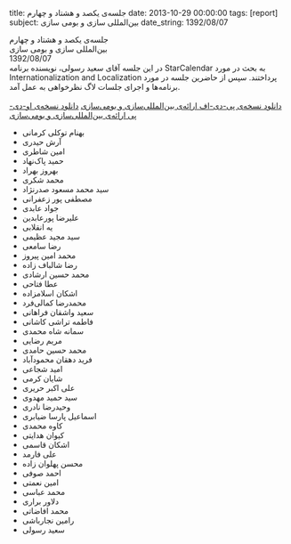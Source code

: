 title: جلسه‌ی یکصد و هشتاد و چهارم
date: 2013-10-29 00:00:00
tags: [report]
subject: بین‌المللی سازی و بومی سازی
date_string: 1392/08/07


<div class="title">
جلسه‌ی یکصد و هشتاد و چهارم
</div>

<div class="subject">
بین‌المللی سازی و بومی سازی
</div>

<div class="date">
1392/08/07
</div>

<div class="body">
در این جلسه آقای سعید رسولی، نویسنده برنامه StarCalendar به بحث در مورد  Internationalization and Localization پرداختند. سپس از حاضرین جلسه در مورد برنامه‌ها و اجرای جلسات لاگ نظرخواهی به عمل آمد.<br><br>
<a href="/presentations/92_08_07_internationlization_localization.pdf" class="attachment">دانلود نسخه‌ی پی-دی-اف ارائه‌ی بین‌المللی‌سازی و بومی‌سازی</a>
<a href="/presentations/92_08_07_internationlization_localization.odp" class="attachment">دانلود نسخه‌ی او-دی-پی ارائه‌ی بین‌المللی‌سازی و بومی‌سازی</a>

<ul class="members bullet">
<li>بهنام توکلی کرمانی</li>
<li>آرش حیدری</li>
<li>امین شاطری</li>
<li>حمید پاک‌نهاد</li>
<li>بهروز بهراد</li>
<li>محمد شکری</li>
<li>سید محمد مسعود صدرنژاد</li>
<li>مصطفی پور زعفرانی</li>
<li>جواد عابدی</li>
<li>علیرضا پورعابدین</li>
<li>یه انقلابی</li>
<li>سید مجید عظیمی</li>
<li>رضا سامعی</li>
<li>محمد امین پیروز</li>
<li>رضا شالباف زاده</li>
<li>محمد حسین ارشادی</li>
<li>عطا فتاحی</li>
<li>اشکان اسلامزاده</li>
<li>محمدرضا کمالی‌فرد</li>
<li>سعید واشقان فراهانی</li>
<li>فاطمه تراشی کاشانی</li>
<li>سمانه شاه محمدی</li>
<li>مریم رضایی</li>
<li>محمد حسین حامدی</li>
<li>فرید دهقان محمودآباد</li>
<li>امید شجاعی</li>
<li>شایان کرمی</li>
<li>علی اکبر حریری</li>
<li>سید حمید مهدوی</li>
<li>وحیدرضا نادری</li>
<li>اسماعیل پارسا ضیابری</li>
<li>کاوه محمدی</li>
<li>کیوان هدایتی</li>
<li>اشکان قاسمی</li>
<li>علی فارمد</li>
<li>محسن پهلوان زاده</li>
<li>احمد صوفی</li>
<li>امین نعمتی</li>
<li>محمد عباسی</li>
<li>دلاور براری</li>
<li>محمد افاضاتی</li>
<li>رامین نجارباشی</li>
<li>سعید رسولی</li>
</ul>
</div>
